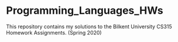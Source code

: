 # Programming_Languages_HWs
This repository contains my solutions to the Bilkent University CS315 Homework Assignments. (Spring 2020)
